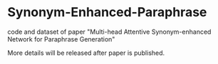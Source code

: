 # Synonym-Enhanced-Paraphrase
code and dataset of paper "Multi-head Attentive Synonym-enhanced Network for Paraphrase Generation"

More details will be released after paper is published.
